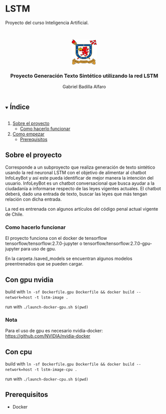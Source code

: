 # LSTM
Proyecto del curso Inteligencia Artificial.
<!-- PROJECT LOGO -->
<br />
<p align="center">
    <img src="logo.png" alt="Logo" width="80" height="80">
  </a>

  <h3 align="center">Proyecto Generación Texto Sintético utilizando la red LSTM</h3>

  <p align="center">
    Gabriel Badilla Alfaro
  </p>
</p>



<!-- TABLE OF CONTENTS -->
<details open="open">
  <summary><h2 style="display: inline-block">Índice</h2></summary>
  <ol>
    <li>
      <a href="#Sobre-el-proyecto">Sobre el proyecto</a>
      <ul>
        <li><a href="#run">Como hacerlo funcionar</a></li>
      </ul>
    </li>
    <li>
      <a href="#Como-empezar">Como empezar</a>
      <ul>
        <li><a href="#prerequisitos">Prerequisitos</a></li>
      </ul>
    </li>
  </ol>
</details>

<!-- SOBRE EL PROYECTO -->
## Sobre el proyecto

Corresponde a un subproyecto que realiza generación de texto sintético usando la red neuronal LSTM con el objetivo de alimentar al chatbot InfoLeyBot y así este pueda identificar de mejor manera la intención del usuario. InfoLeyBot es un chatbot conversacional que busca ayudar a la ciudadanía a informarse respecto de las leyes vigentes actuales. El chatbot deberá, dado una entrada de texto, buscar las leyes que más tengan relación con dicha entrada.

La red es entrenada con algunos artículos del código penal actual vigente de Chile.

### Como hacerlo funcionar

El proyecto funciona con el docker de tensorflow
tensorflow/tensorflow:2.7.0-jupyter o tensorflow/tensorflow:2.7.0-gpu-jupyter
para uso de gpu.

En la carpeta /saved_models se encuentran algunos modelos preentrenados que se pueden cargar.

## Con gpu nvidia
build with `ln -sf Dockerfile.gpu Dockerfile && docker build --network=host -t lstm-image .`

run with `./launch-docker-gpu.sh $(pwd)`

### Nota
Para el uso de gpu es necesario nvidia-docker: https://github.com/NVIDIA/nvidia-docker

## Con cpu
build with `ln -sf Dockerfile.gpu Dockerfile && docker build --network=host -t lstm-image-cpu .`

run with `./launch-docker-cpu.sh $(pwd)`

<!-- COMO EMPEZAR-->
## Prerequisitos
* Docker
